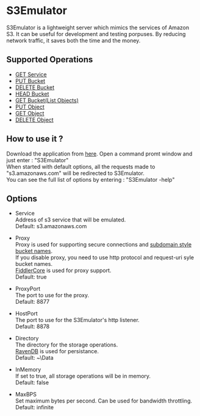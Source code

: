 S3Emulator
==============
S3Emulator is a lightweight server which mimics the services of Amazon S3. It can be useful for development and testing porpuses. 
By reducing network traffic, it saves both the time and the money.

Supported Operations
--------------------
- [GET Service][5]  
- [PUT Bucket][6]  
- [DELETE Bucket][7]  
- [HEAD Bucket][8]  
- [GET Bucket(List Objects)][9]  
- [PUT Object][10]  
- [GET Object][11]  
- [DELETE Object][12]  

How to use it ?
---------------
Download the application from [here][1]. Open a command promt window and just enter : "S3Emulator"  
When started with default options, all the requests made to "s3.amazonaws.com" will be redirected to S3Emulator.  
You can see the full list of options by entering : "S3Emulator -help"  

Options
-------
- Service  
  Address of s3 service that will be emulated.  
  Default: s3.amazonaws.com  
  
- Proxy  
  Proxy is used for supporting secure connections and [subdomain style bucket names][2].  
  If you disable proxy, you need to use http protocol and request-uri syle bucket names.  
  [FiddlerCore][3] is used for proxy support.  
  Default: true  
  
- ProxyPort  
  The port to use for the proxy.  
  Default: 8877  
  
- HostPort  
  The port to use for the S3Emulator's http listener.  
  Default: 8878  
  
- Directory  
  The directory for the storage operations.  
  [RavenDB][4] is used for persistance.  
  Default: ~\Data  
  
- InMemory  
  If set to true, all storage operations will be in memory.  
  Default: false  
  
- MaxBPS  
  Set maximum bytes per second. Can be used for bandwidth throttling.  
  Default: infinite  
  
[0]: http://github.com/yadazula/S3Emulator "S3Emulator on Github"
[1]: http://github.com/yadazula/S3Emulator/downloads "download"
[2]: http://docs.amazonwebservices.com/AmazonS3/latest/dev/VirtualHosting.html#VirtualHostingSpecifyBucket
[3]: http://www.fiddler2.com/Fiddler/Core/
[4]: http://ravendb.net
[5]: http://docs.amazonwebservices.com/AmazonS3/latest/API/RESTServiceGET.html
[6]: http://docs.amazonwebservices.com/AmazonS3/latest/API/RESTBucketPUT.html
[7]: http://docs.amazonwebservices.com/AmazonS3/latest/API/RESTBucketDELETE.html
[8]: http://docs.amazonwebservices.com/AmazonS3/latest/API/RESTBucketHEAD.html
[9]: http://docs.amazonwebservices.com/AmazonS3/latest/API/RESTBucketGET.html
[10]: http://docs.amazonwebservices.com/AmazonS3/latest/API/RESTObjectPUT.html
[11]: http://docs.amazonwebservices.com/AmazonS3/latest/API/RESTObjectGET.html
[12]: http://docs.amazonwebservices.com/AmazonS3/latest/API/RESTObjectDELETE.html
